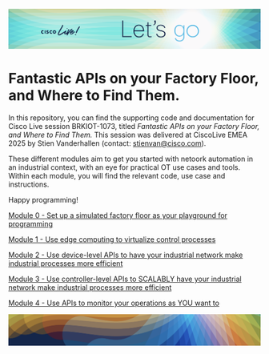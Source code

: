 ![Alt text](header.png)

# Fantastic APIs on your Factory Floor, and Where to Find Them.

In this repository, you can find the supporting code and documentation for Cisco Live session BRKIOT-1073, titled *Fantastic APIs on your Factory Floor, and Where to Find Them.* This session was delivered at CiscoLive EMEA 2025 by Stien Vanderhallen (contact: stienvan@cisco.com).

These different modules aim to get you started with netoork automation in an industrial context, with an eye for practical OT use cases and tools. Within each module, you will find the relevant code, use case and instructions. 

Happy programming!

[Module 0 - Set up a simulated factory floor as your playground for programming](00-cookiefactory)

[Module 1 - Use edge computing to virtualize control processes](01-iox)

[Module 2 - Use device-level APIs to have your industrial network make industrial processes more efficient](02-restconf)

[Module 3 - Use controller-level APIs to SCALABLY have your industrial network make industrial processes more efficient](03-sdwan)

[Module 4 - Use APIs to monitor your operations as YOU want to](04-monitoring)

![Alt text](footer.png)